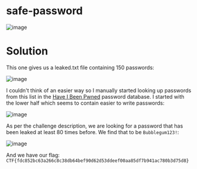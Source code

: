 # safe-password

![image](https://github.com/LazyTitan33/CTF-Writeups/assets/80063008/ca66ad51-b447-4700-aa7f-693c8909d6bb)

# Solution

This one gives us a leaked.txt file containing 150 passwords:  

![image](https://github.com/LazyTitan33/CTF-Writeups/assets/80063008/a361fea1-7872-4599-8ae5-46e86f1be329)

I couldn't think of an easier way so I manually started looking up passwords from this list in the [Have I Been Pwned](https://haveibeenpwned.com/Passwords) password database. I started with the lower half which seems to contain easier to write passwords:

![image](https://github.com/LazyTitan33/CTF-Writeups/assets/80063008/b54ace86-c5da-48b1-bed4-d24f9f6090e5)

As per the challenge description, we are looking for a password that has been leaked at least 80 times before. We find that to be `Bubblegum123!`:  

![image](https://github.com/LazyTitan33/CTF-Writeups/assets/80063008/87164b5a-f2ae-4c17-a497-d1436cd96005)

And we have our flag: `CTF{fdc852bc63a266c8c38db64bef90d62d53ddeef00aa85df7b941ac780b3d75d8}`
